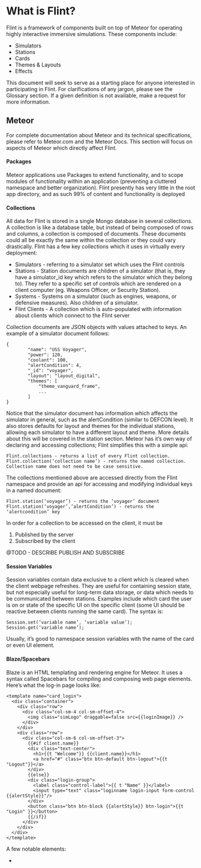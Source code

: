 # What is Flint?
Flint is a framework of components built on top of Meteor for operating highly interactive immersive simulations. These components include:
* Simulators
* Stations
* Cards
* Themes & Layouts
* Effects

This document will seek to serve as a starting place for anyone interested in participating in Flint. For clarifications of any jargon, please see the Glossary section. If a given definition is not available, make a request for more information.
## Meteor
For complete documentation about Meteor and its technical specifications, please refer to Meteor.com and the Meteor Docs. This section will focus on aspects of Meteor which directly affect Flint.
#### Packages
Meteor applications use Packages to extend functionality, and to scope modules of functionality within an application (preventing a cluttered namespace and better organization). Flint presently has very little in the root app directory, and as such 99% of content and functionality is deployed
#### Collections
All data for Flint is stored in a single Mongo database in several collections. A collection is like a database table, but instead of being composed of rows and columns, a collection is composed of documents. These documents could all be exactly the same within the collection or they could vary drastically.
Flint has a few key collections which it uses in virtually every deployment:

* Simulators - referring to a simulator set which uses the Flint controls
* Stations - Station documents are children of a simulator (that is, they have a simulator_id key which refers to the simulator which they belong to). They refer to a specific set of controls which are rendered on a client computer (eg. Weapons Officer, or Security Station).
* Systems - Systems on a simulator (such as engines, weapons, or defensive measures). Also children of a simulator.
* Flint Clients - A collection which is auto-populated with information about clients which connect to the Flint server

Collection documents are JSON objects with values attached to keys. An example of a simulator document follows:

```
{
        "name": "USS Voyager",
        "power": 120,
        "coolant": 100,
        "alertCondition": 4,
        "_id": "voyager",
        "layout": "layout_digital",
        "themes": [
            "theme_vanguard_frame",
            ...
        ]
}
```

Notice that the simulator document has information which affects the simulator in general, such as the alertCondition (similar to DEFCON level). It also stores defaults for layout and themes for the individual stations, allowing each simulator to have a different layout and theme. More details about this will be covered in the station section.
Meteor has it’s own way of declaring and accessing collections; Flint simplifies this with a simple api:

```
Flint.collections - returns a list of every Flint collection.
Flint.collection(‘collection name’) - returns the named collection. Collection name does not need to be case sensitive.
```

The collections mentioned above are accessed directly from the Flint namespace and provide an api for accessing and modifying individual keys in a named document:

```
Flint.station(‘voyager’) - returns the ‘voyager’ document
Flint.station(‘voyager’,’alertCondition’) - returns the ‘alertcondition’ key
```

In order for a collection to be accessed on the client, it must be
1. Published by the server
2. Subscribed by the client

@TODO - DESCRIBE PUBLISH AND SUBSCRIBE
#### Session Variables
Session variables contain data exclusive to a client which is cleared when the client webpage refreshes. They are useful for containing session state, but not especially useful for long-term data storage, or data which needs to be communicated between stations. Examples include which card the user is on or state of the specific UI on the specific client (some UI should be reactive between clients running the same card). The syntax is:

```
Session.set(‘variable name’, ‘variable value’);
Session.get(‘variable name’);
```

Usually, it’s good to namespace session variables with the name of the card or even UI element.
#### Blaze/Spacebars
Blaze is an HTML templating and rendering engine for Meteor. It uses a syntax called Spacebars for compiling and composing web page elements. Here’s what the log-in page looks like:

```
<template name="card_login">
  <div class="container">
    <div class="row">
      <div class="col-sm-4 col-sm-offset-4">
        <img class="simLogo" draggable=false src={{loginImage}} />
      </div>
    </div>
    <div class="row">
      <div class="col-sm-6 col-sm-offset-3">
        {{#if client.name}}
        <div class="text-center">
          <h1>{{t "Welcome"}} {{client.name}}</h1>
          <a href="#" class="btn btn-default btn-logout">{{t "Logout"}}</a>
        </div>
        {{else}}
        <div class="login-group">
          <label class="control-label">{{ t "Name" }}</label>
          <input type="text" class="loginname login-input form-control {{alertStyle}}"/>
        </div>
        <button class="btn btn-block {{alertStyle}} btn-login">{{t "Login" }}</button>
        {{/if}}
      </div>
    </div>
  </div>
</template>
```

A few notable elements:
* <template name=”templateName”> - every single thing rendered on the page comes from a template. Templates are either rendered as full-page cards (by giving the name a “card_” prefix) or within other templates using the {{> templateName}} syntax.
* {{helperName}} - helpers are defined for each template in a javascript file and renders whatever the helper function returns. Templates also have a data scope which automatically creates helpers for keys in that data scope object. Helpers can also take parameters, as in {{t “Welcome”}} - the parameters are passed to the javascript controller.
* {{#if}}, {{else}}, {{#each}} - Operate just like their javascript equivalents.

## Simulators
A simulator refers to the primary fictional vessel used in a simulation. It is worth noting that a simulator is not tied to a physical set (ie a simulator could be used in many sets) and a set is bound to the simulator (a set could run multiple simulators during different simulations).
The simulator could be anything from a battleship, a space station, a fighter, a submarine, a miniaturized blood vessel transport unit, a mission control, or a UAV drone control center.
Usually, a set is only one simulator at a time - it does not operate as two simulators simultaneously (although it isn’t necessarily impossible)
## Stations
Stations are the children of simulators, that is they are each assigned a simulator ID. A station’s primary purpose is to contain all of the controls which can and should be displayed on a single (or multiple) client(s).
While stations can contain inheritance override properties (such as themes or layouts), most stations only contain an array of the cards which can be accessed on that station.
## Cards
Cards are the actual front-facing aspect of Flint. Every single control and view is rendered as a card. Cards are Blaze templates (with the “card_” prefix before the name of the card) with the HTML, styles, and Javascript needed to display and operate the card all contained in a single Meteor package.
Card subscribe to, display, and update Flint data. They can be used for in-simulator functions, such as firing weapons, connecting communications, viewing sensors, or displaying a damage report. They can also be used for behind-the-scenes operations, such as controlling the voice distorter, adjusting the lights, or managing assets. All of these things are done with a card.
Cards are not necessarily stored in the database. Rather, (akin to OOP) the card constructor is the template and card instances are stored in an array within Simulator documents.
I already showed a sample card (the login card) above.
There are several special things which are available to cards:
#### ThreeJS Canvas
ThreeJS is a library that makes WebGL (A raw graphics drawing library for 2D and 3D applications that’s modelled after OpenGL) much easier to work with. It includes the ability to create cameras, light sources, meshes, import objects, apply shaders and textures, and more. Flint uses ThreeJS for cards with more advanced graphics requirements, including the Sensors Grid and the Sandbox. See http://threejs.org/ for more information on ThreeJS. For examples of ThreeJS in action within Flint, check out `card-sensor3d`.
#### GSAP
GreenSock Animation Platform (GSAP) is the de-facto Animation library bundled with Flint at this time. It is performant, feature-rich, and handles animations in a way that is both understandable and powerful. The `Flint.tween` API provides the ability to arbitrarily animate any object in the database. This is the preferred method for animation (excluding superfluous animations on a given template that have no bearing on the simulation), as it synchronizes animation state across the simulator to interested parties. See http://greensock.com/gsap for more information about GSAP. For examples of GSAP powering the Flint.
## User Interface Control
#### Themes
Themes provide the basic backbone for applying dynamic styles to a station. Themes are applied hierarchically from the Simulator level down to the station level and even the card level. A station can have multiple themes applied, and can also have specific themes blacklisted to prevent themes from propagating from higher levels (e.g. a Simulator theme may apply to 90% of stations, but a specialized station in a simulator may require a different theme. Higher-level themes can be blacklisted or “restricted” to prevent interference).
#### Layouts
Layouts are modeled around Iron Router’s layout implementation. Layouts provide the chrome or frame within which cards can be rendered, and typically include the name of the simulator and/or station, a menu to choose cards from, and gauges or indicators (most commonly just the current alert condition). Layouts can be defined in a hierarchy from Simulator to Station to Card. More information about Layouts is available in the Flint package.
#### Components
Components are added features to a given simulator, station, or card that provide additional technical capabilities. A component is essentially a template with no content that has onCreated and onDestroyed methods attached to it, and is reactively added or removed based on where the user happens to be working at a station. Although a component can have content, it is not often required, as a component serves to provide additional support for non-visual elements, including sound playback, logging and analytics, and providing hooks to the WebMIDI API. Other potential component uses could include providing code for a hardware driver, speech recognition tools, or initializing a programming object that needs to exist on a specific station.
## Effects
### Lighting/DMX
The physical sets that Flint controls typically include theatrical lighting systems based on the DMX protocol. The DMX protocol is a common system used in theaters around the world of many shapes and sizes, and provides the ability to automate the control of a fleet of lights from a computer or lighting console. Flint uses DMX and a DMX network to control all lighting and smoke effects, and additional effects could easily be added for controlling “exploding” hatches, strobe lights or spark machines, or other effects that would respond best in coordination with lighting or require a simple “on/off” signal or a range of analog values from 0% to 100% intensity.
Flint interfaces with a satellite codebase (flint-dmx) for operating a DMX driver. Flint-dmx directly connects to a Serial/USB DMX device, which serves as the driver for a DMX network. Flint-DMX is also a Meteor project, and is available as a remote (see the package file `flint/remotes.js` and Meteor’s documentation for the `DDP.connect` method at http://docs.meteor.com/#/full/ddp_connect).  The `server/methods.js` file in flint-dmx describes available methods for controlling individual lighting channels.
Flint comes bundled with lighting macros to simplify lighting control, as well as a package (in development) for creating lighting logic circuits that enable rich but straightforward control over a myriad of lighting effects.
### Sound Effects
Sound Effects in Flint are powered by a sophisticated audio engine, flint-audio-engine. This engine enables the scheduling and playback of sound effects anywhere in the ship, using a unified API for dispatching sound events on a local machine (e.g. in response to a button press or other event), to another system, or to an audio matrix channel.
### Audio
The heart of the audio playback system in Flint is a MOTU (or other AVB-compliant) audio interface with a JSON HTTP API. Flint was originally designed to support the 16A device by MOTU (hereafter referred to as the Audio Matrix). The Audio Matrix provides an API-controllable mixing interface, similar to a standard sound board in end result but with support for computers to interact with the system rather than requiring manual manipulation of faders and dials. The Audio Matrix can theoretically scale to hundreds of inputs and outputs distributed across multiple stages or sets (as AVB-compliant devices can connect over their own network segment to stream audio between AVB devices), making it the heart and soul of powerful audio experiences on multiple sets.
The Audio Matrix supports a set of inputs, mixes, and outputs, all of which are computer controllable (including mix levels, volumes, DSP settings, reverb, and routing). An input for a control room microphone could be mixed and output to several output channels, where each channel is a specific audio signal (left, right, subwoofer, center, etc.).
Flint provides an API for manipulating sends (inputs), buses (outputs), and mixes (routes) as database objects, and feeding information from Flint directly back to the MOTU for mixing and control.
### Voice Changer
Flint’s onboard voice changer uses the Web Audio API and JS Workers to take microphone signals, reprocess them for pitch, formant, reverb, mixture, and an optional carrier wave (e.g. “robot” voice that strips out all pitch information), and send that resulting audio to a hardware output (we hope to enable encoding via WebRTC for bridging into AVB or in-browser devices). The Voice Changer currently supports pitch shifting and works best with male input voices. As the JS Workers API and Web Audio API matures, additional support may arrive as well.
### MIDI Control
A MIDI Control surface is a physical interface with faders, dials, buttons, and other physical implements that enables a user to physically manipulate hardware in order to manipulate some setting in software. Flint provides users with the ability to connect a MIDI Controller to a Flint Station (using a component) and the ability to create, edit, and remove mappings between a given MIDI channel and a property of a given database object. This mapping is bidirectional, meaning that a mapping from a fader to the sound volume of an audio channel object in the database will not only update the audio channel volume, but updates to the volume from other places (including source hardware or from elsewhere within Flint like a software GUI control or mute button) will go back to the fader. We recommend using motorized MIDI control surfaces to achieve the best results with Flint and the bi-directional features it supports.
### Specialized Effects (Brig control, etc)
Flint’s foundation, Meteor, provides developers of separate hardware modules with raw tools for interacting with and reacting to Flint as a whole. For example, the Brig of the Voyager is designed to be equipped with a Raspberry Pi that has a “human detector” component installed, intended to detect when the force field is breached. When triggered, the human detector can be read by a JavaScript program (or something in any programming language) running on the Raspberry Pi, which can dispatch events back to Flint via DDP (The protocol Meteor uses to connect clients and servers). Likewise, as a full-scale client over DDP, the Rasberry Pi can listen for changes in publications or collections from Flint and respond accordingly.
### Macros
Macros are bite-sized commands to execute a given action, including toggling lights, fluctuating power, blacking out a station, or otherwise performing literally any command within the system. Macros execute on the server, and therefore can control significantly complex elements within Flint (however most actions are best performed with database operations, as those are automatically propagated across the system). Macros include parameters and can be triggered from a variety of places within Flint, however they find the most value when coupled with the Timeline.
### Timelines
Flint Timelines provide a way to script storylines in advance, simplifying the operation of a simulator for general storytelling purposes while still providing every ounce of power from a Flint-based simulation experience. A timeline is a directed graph of steps in the story, and each step consists of one or more Macros (with some macros actually serving as blanks with only notes attached, e.g. “Send actors to bridge”). As a directed graph, stories or timelines may branch into multiple story paths, join back together at different points, and otherwise direct storylines from point to point to point in an intuitive and understandable way.
### Snapshots
Snapshots serve as saved copies of all simulation data at a point in time, enabling a flight director to quickly and easily return to a given point in the simulation without manually resetting all of the information in the simulation.
## Distributed Workers
Flint includes the excellent vsivsi:job-collection package, which provides the ability to schedule, run, monitor, and complete jobs on distributed clients in a job queue. Distributed workers are an important component of any scalable system, as it enables the master server to offload long-running processes (such as animations or other calculations) to separate hardware with more available resources.

See the package [vsivsi:job-collection](https://github.com/vsivsi/meteor-job-collection) or flint-jobs for more detailed information about use and API, or worker-animation for an example of these packages in action.
## Asset Engine
Flint’s Asset Engine provides a centralized mechanism for accessing images, audio, video, and other binary assets for any part of the simulation. The engine handles determining the proper asset to provide to a client, based on the context the client is operating in. This enables Flint developers to develop a card or component once and for that component to look, feel, and sound differently depending on which simulator or station the card is operating in. As an example, suppose a Login screen has a logo in the middle of the screen, meant to be the ship’s logo or insignia. With the Flint Asset API, that logo can be requested using Flint.a(‘/ship/logo’), and that Flint will return the URL to the Logo that matches the simulation running on that ship. As a reactive data source, it also means that if a change occurs in the configuration of an asset, a simulator, a station, or a card, that the Assets update automatically on screen.
Flint’s Asset Engine is built on top of the fantastic CFS package, enabling Flint to use a variety of data stores for handling content on the backend of Flint. These stores include local file directories, MongoDB GridFS, and Amazon S3 (or an S3 compliant system like Skylable or OpenStack).
## Video Playback
A Space EdVentures Simulation requires rich video playback to provide information and context to participants. Video playback is handled by pushing individual content cards to the main viewscreen. The main viewscreen is a special station that takes published content and automatically arranges it to make the most important content easily viewable by enlarging it, while showing smaller views of less important content on the margins. This design is intended to prevent the use of multiple video sources and an HDMI switcher, or requiring a set to have multiple video outputs available at a given time.
## The Sandbox
Flint includes a rich 3D sandbox built on ThreeJS. “The Sandbox” is essentially a window into the 3D world outside of the simulator, including showing 3D meshes of ships, their position, rotation, their movement, explosions, weapons, planets, nebulas, black holes, and wormhole travel. The sandbox is still under active development, but provides for an extremely high degree of fidelity between the simulation on the set and the perceived simulation outside of the set (without resorting to hollywood effects and clips from movies and other productions).
## Universe Modeling
For 3D rendering of the ship in space, relative to planets, we have to sacrifice reality for effect, or effect for reality in 99% of instances. This fundamental issue revolves around the fact that space is mind-bendingly huge, and animation up-close requires movement on units relative to the object on your 3D canvas (e.g. the ship is measured in meters, not lightyears). Given the limitations of number sizes in Javascript, we have to make some clever adjustments to how we handle the size of the universe.
The current approach we plan on using in Flint is to create “stages”, where stages nest within each other. So, one stage could be the entire universe, measured in lightyears or parsecs. Another stage is a galaxy, which has a relationship to the universe stage (given by its XYZ dimensions in the universe stage’s units of lightyears). Another stage is a quadrant, with a similar relationship to the galaxy, and so on, with the potential to subdivide as needed from the highest to the lowest units (understanding that comparing the position of an atom in one stage with the universe as a whole is going to have a whole lot of rounding error). This enables rough calculations of position on a universal or galactic scale (e.g. for navigation) while still pinpointing our location within a local stage.
A drawback of this approach is inherently that an observer should never be able to reach the edge of the stage they presently occupy. Otherwise, they will either hit a wall, or float off into no-mans land.
An alternative approach is to provide a sandbox in meters as large as possible, set a relative positioning coordinate to provide a sense of place and scale to galactic or regional maps (similar to the stage approach), and then operate within that sandbox entirely, with periodic reconciliation between the relative positioning coordinate and the overall coordinate system used within the smaller-scale system. Essentially, we have a working space with whatever objects we want in them, and as we travel that space we quietly reset the local coordinates for those objects while translating them into global coordinates at all times. In this way, the local space never runs out, objects are still pinned on a global scale, and no one knows the difference. This may still run into issues dealing with hyper-galactic or universal scale coordinates, however it isn’t a bad approach to handling local-scale objects. Objects from a universal coordinate system could be prompted to the flight director, who would be responsible for selecting which objects to place them and where within local coordinate system.

## Flint AI System
## Improvements to Flint
1. Apart from actually finishing flint and getting it running in production, a few thoughts come to mind that would tremendously benefit Flint as a whole:
2. Using React or Web Components instead of Blaze (enabling us to get rid of Session variables)
3. Implementing concepts for tracking a “campaign” (a series of flights), a “flight” (one session in the simulator, perhaps templated from a “story”), multiple simulators joining the same “flight”, separation of concerns for data within a simulator vs without a simulator, perhaps using a “simulator” to mean the real life set, while having a “craft” be an instance of that simulator as applied within a given “flight”, and being able to use templates to drive the creation of campaigns, flights, simulators, crafts, etc.
4. Unit Tests
5. Documentation
6. Deployments via Docker/Containerization
  1. Breaking Flint up into smaller pieces that work together as a framework
  2. Animation engine + fleet of workers
  3. Authentication
  4. Assets
  5. Audio Engine
  6. Lighting control
7. Testing database performance, considering spreading data across specific data stores
  1. MongoDB replaced with RethinkDB for general station/simulator/card, bulk of data
  2. Neo4J for graphs, potentially other data
      * This is particularly interesting, due to Neo4Js graph approach, and how data and data dependencies are at the heart and soul of Flint. The two could be combined
  3. Redis for frequently-accessed data
      * Sensor coordinates
    Power levels
    Anything being animated
  4. ElasticSearch for any large databases for querying
      * This is likely to not be a major issue in the short-term, if Flint ever goes beyond where it’s at now to serve a variety of users and clients and experiences, then having a fast search mechanism wouldn’t be bad.

# Glossary
Flight Director - A Space Center staff member responsible for delivering the entire flight experience to a group of participants. Flight Directors serve as skilled storytellers, special effects technicians, DJs of music, and are the primary users of Flint from behind-the-scenes. Using Flint, Flight directors are able to deliver the full story experience, including playing video, using voices and voice changers, setting up sensor contacts, damaging systems, serving as the voice behind the many characters the participants interact with, and so forth. Comparable to a dungeon or game master in Dungeons and Dragons or other role playing games.
